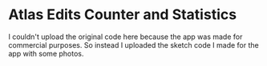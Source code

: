 # Atlas Edits Counter and Statistics

I couldn't upload the original code here because the app was made for commercial purposes. So instead I uploaded the sketch code I made for the app with some photos. 

